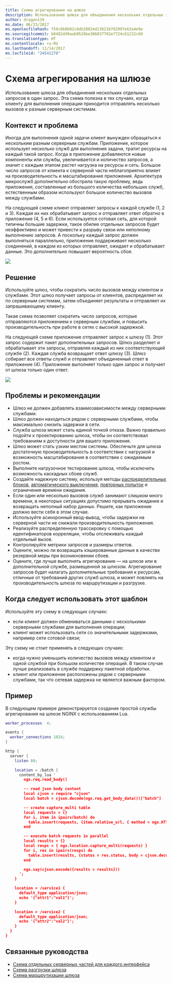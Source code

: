 ```yaml
---
title: Схема агрегирования на шлюзе
description: Использование шлюза для объединения нескольких отдельных запросов в один запрос.
author: dragon119
ms.date: 06/23/2017
ms.openlocfilehash: f59c8b8b02c6db28024d13621b782997e63a4e9e
ms.sourcegitcommit: b0482d49aab0526be386837702e7724c61232c60
ms.translationtype: HT
ms.contentlocale: ru-RU
ms.lasthandoff: 11/14/2017
ms.locfileid: "24541278"
---
```

# <a name="gateway-aggregation-pattern"></a>Схема агрегирования на шлюзе

Использование шлюза для объединения нескольких отдельных запросов в один запрос. Эта схема полезна в тех случаях, когда клиенту для выполнения операции приходится отправлять несколько вызовов к разным серверным системам.

## <a name="context-and-problem"></a>Контекст и проблема

Иногда для выполнения одной задачи клиент вынужден обращаться к нескольким разным серверным службам. Приложение, которое использует несколько служб для выполнения задачи, тратит ресурсы на каждый такой запрос. Когда в приложение добавляются новые компоненты или службы, увеличивается и количество запросов, а значит с каждым этапом растет нагрузка на ресурсы и сеть. Большое число запросов от клиента к серверной части неблагоприятно влияет на производительность и масштабирование приложения.  Архитектура микрослужб дополнительно обострила такую проблему, ведь приложения, составленные из большого количества небольших служб, естественным образом используют большое количество вызовов между службами. 

На следующей схеме клиент отправляет запросы к каждой службе (1, 2 и 3). Каждая их них обрабатывает запрос и отправляет ответ обратно в приложение (4, 5 и 6). Если используется сотовая сеть, для которой типичны большие задержки, такое обилие отдельных запросов будет неэффективно и может привести к разрыву связи или неполному выполнению запросов. А поскольку каждый запрос должен выполняться параллельно, приложение поддерживает несколько соединений, в каждом из которых отправляет, ожидает и обрабатывает данные. Это дополнительно повышает вероятность сбоя.

![](./_images/gateway-aggregation-problem.png) 

## <a name="solution"></a>Решение

Используйте шлюз, чтобы сократить число вызовов между клиентом и службами. Этот шлюз получает запросы от клиентов, распределяет их по серверным системам, затем объединяет результаты и отправляет их запрашивающему клиенту.

Такая схема позволяет сократить число запросов, которые отправляются приложением к серверным службам, и повысить производительность при работе в сетях с высокой задержкой.

На следующей схеме приложение отправляет запрос к шлюзу (1). Этот запрос содержит пакет дополнительных запросов. Шлюз разделяет и обрабатывает эти запросы, отправляя каждый из них соответствующей службе (2). Каждая служба возвращает ответ шлюзу (3). Шлюз собирает все ответы служб и отправляет объединенный ответ в приложение (4). Приложение выполняет только один запрос и получает от шлюза только один ответ.

![](./_images/gateway-aggregation.png)

## <a name="issues-and-considerations"></a>Проблемы и рекомендации

- Шлюз не должен добавлять взаимозависимости между серверными службами.
- Шлюз должен находиться рядом с серверными службами, чтобы максимально снизить задержки в сети.
- Служба шлюза может стать единой точкой отказа. Важно правильно подойти к проектированию шлюза, чтобы он соответствовал требованиям к доступности для вашего приложения.
- Шлюз может стать узким местом системы. Обеспечьте для шлюза достаточную производительность в соответствии с нагрузкой и возможность масштабирования в соответствии с ожидаемым ростом.
- Выполните нагрузочное тестирование шлюза, чтобы исключить возможность каскадных сбоев служб.
- Создайте надежную систему, используя методы [распределительных блоков][bulkhead], [автоматического выключения][circuit-breaker], [повторных попыток][retry] и ограничения времени ожидания.
- Если один или несколько вызовов служб занимают слишком много времени, в некоторых ситуациях допустимо прерывать ожидание и возвращать неполный набор данных. Решите, как приложение должно вести себя в этом случае.
- Используйте асинхронный ввод-вывод, чтобы задержки на серверной части не снижали производительность приложения.
- Реализуйте распределенную трассировку с помощью идентификаторов корреляции, чтобы отслеживать каждый отдельный вызов.
- Контролируйте метрики запросов и размеры ответов.
- Оцените, можно ли возвращать кэшированные данные в качестве резервной меры при возникновении сбоев.
- Оцените, где лучше выполнять агрегирование — на шлюзе или в дополнительной службе, размещенной за шлюзом. Агрегирование запросов будет налагать дополнительные требования к ресурсам, отличные от требований других служб шлюза, и может повлиять на производительность шлюза по маршрутизации и разгрузке.

## <a name="when-to-use-this-pattern"></a>Когда следует использовать этот шаблон

Используйте эту схему в следующих случаях:

- если клиент должен обмениваться данными с несколькими серверными службами для выполнения операции;
- клиент может использовать сети со значительными задержками, например сети сотовой связи;

Эту схему не стоит применять в следующих случаях:

- когда нужно уменьшить количество вызовов между клиентом и одной службой при большом количестве операций. В таком случае лучше реализовать в службе поддержку пакетной обработки.
- клиент или приложение расположены рядом с серверными службами, так что сетевая задержка не является важным фактором.

## <a name="example"></a>Пример

В следующем примере демонстрируется создание простой службы агрегирования на шлюзе NGINX с использованием Lua.

```lua
worker_processes  4;

events {
  worker_connections 1024;
}

http {
  server {
    listen 80;

    location = /batch {
      content_by_lua '
        ngx.req.read_body()

        -- read json body content
        local cjson = require "cjson"
        local batch = cjson.decode(ngx.req.get_body_data())["batch"]

        -- create capture_multi table
        local requests = {}
        for i, item in ipairs(batch) do
          table.insert(requests, {item.relative_url, { method = ngx.HTTP_GET}})
        end

        -- execute batch requests in parallel
        local results = {}
        local resps = { ngx.location.capture_multi(requests) }
        for i, res in ipairs(resps) do
          table.insert(results, {status = res.status, body = cjson.decode(res.body), header = res.header})
        end

        ngx.say(cjson.encode({results = results}))
      ';
    }

    location = /service1 {
      default_type application/json;
      echo '{"attr1":"val1"}';
    }

    location = /service2 {
      default_type application/json;
      echo '{"attr2":"val2"}';
    }
  }
}
```

## <a name="related-guidance"></a>Связанные руководства

- [Схема отдельных серверных частей для каждого интерфейса](./backends-for-frontends.md)
- [Схема разгрузки шлюза](./gateway-offloading.md)
- [Схема маршрутизации шлюза](./gateway-routing.md)

[bulkhead]: ./bulkhead.md
[circuit-breaker]: ./circuit-breaker.md
[retry]: ./retry.md